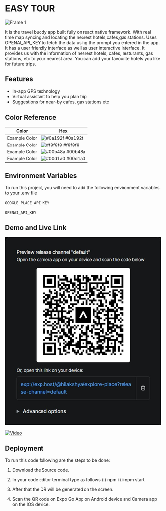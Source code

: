 # EASY TOUR
![Frame 1](https://github.com/vaanyasharmaaa/EasyTour/assets/130481025/ce278063-b0b4-40a0-ad7f-ddf1fd3a1786)

It is the travel buddy app built fully on react native framework.
With real time map syncing and locating the nearest hotels,cafes,gas stations.
Uses OPENAI_API_KEY to fetch the data using the prompt you entered in the app.
It has a user friendly interface as well as user interactive interface. 
It provides us with the information of nearest hotels, cafes, resturants, gas stations, etc  to your nearest area.
You can add your favourite  hotels you like for future trips.

## Features
* In-app GPS technology
* Virtual assistant to help you plan trip
* Suggestions for near-by cafes, gas stations etc

## Color Reference

| Color             | Hex                                                                |
| ----------------- | ------------------------------------------------------------------ |
| Example Color | ![#0a192f](https://via.placeholder.com/10/0a192f?text=+) #0a192f |
| Example Color | ![#f8f8f8](https://via.placeholder.com/10/f8f8f8?text=+) #f8f8f8 |
| Example Color | ![#00b48a](https://via.placeholder.com/10/00b48a?text=+) #00b48a |
| Example Color | ![#00d1a0](https://via.placeholder.com/10/00b48a?text=+) #00d1a0 |

## Environment Variables

To run this project, you will need to add the following environment variables to your .env file

`GOOGLE_PLACE_API_KEY`

`OPENAI_API_KEY`

## Demo and Live Link

![Frame 2](https://github.com/HiLakshya/EasyTour/blob/master/assets/QREasyTour.jpg?raw=true)

[![Video](http://img.youtube.com/vi/0VaS0zBiVt4/0.jpg)](http://www.youtube.com/watch?v=0VaS0zBiVt4)






## Deployment
To run this code following are the steps to be done:
1. Download the Source code.
2. In your code editor terminal type as follows
    (i) npm i
    (ii)npm start

4. After that the QR will be generated on the screen.
5. Scan the QR code on Expo Go App on Android device and   Camera app on the IOS device.
